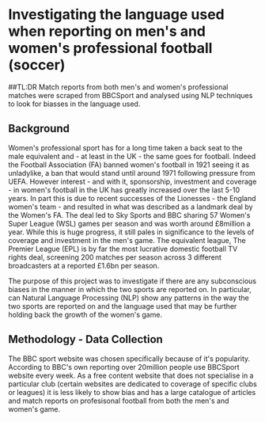 # Investigating the language used when reporting on men's and women's professional football (soccer)

##TL:DR
Match reports from both men's and women's professional matches were scraped from BBCSport and analysed using NLP techniques to look for biasses in the language used.

## Background
Women's professional sport has for a long time taken a back seat to the male equivalent and - at least in the UK - the same goes for football.  Indeed the Football Association (FA) banned women's football in 1921 seeing it as unladylike, a ban that would stand until around 1971 following pressure from UEFA.  However interest - and with it, sponsorship, investment and coverage - in women's football in the UK has greatly increased over the last 5-10 years.  In part this is due to recent successes of the Lionesses - the England women's team - and resulted in what was described as a landmark deal by the Women's FA.  The deal led to Sky Sports and BBC sharing 57 Women's Super League (WSL) games per season and was worth around £8million a year.
While this is huge progress, it still pales in significance to the levels of coverage and investment in the men's game.  The equivalent league, The Premier League (EPL) is by far the most lucrative domestic football TV rights deal, screening 200 matches per season across 3 different broadcasters at a reported £1.6bn per season.

The purpose of this project was to investigate if there are any subconscious biases in the manner in which the two sports are reported on.  In particular, can Natural Language Processing (NLP) show any patterns in the way the two sports are reported on and the language used that may be further holding back the growth of the women's game.

## Methodology - Data Collection
The BBC sport website was chosen specifically because of it's popularity.  According to BBC's own reporting over 20million people use BBCSport website every week.  As a free content website that does not specialise in a particular club (certain websites are dedicated to coverage of specific clubs or leagues) it is less likely to show bias and has a large catalogue of articles and match reports on profesisonal football from both the men's and women's game. 
 
